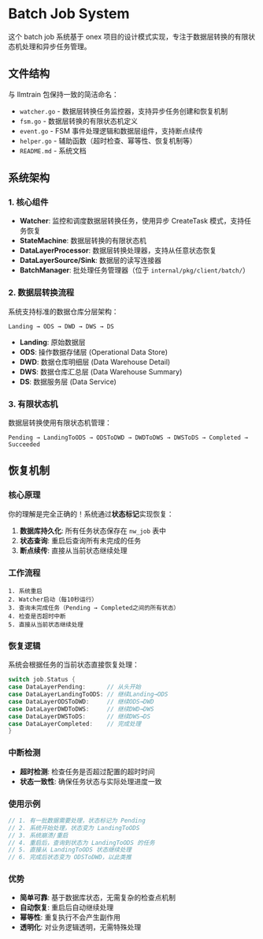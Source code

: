 # Batch Job System

这个 batch job 系统基于 onex 项目的设计模式实现，专注于数据层转换的有限状态机处理和异步任务管理。

## 文件结构

与 llmtrain 包保持一致的简洁命名：

- `watcher.go` - 数据层转换任务监控器，支持异步任务创建和恢复机制
- `fsm.go` - 数据层转换的有限状态机定义
- `event.go` - FSM 事件处理逻辑和数据层组件，支持断点续传
- `helper.go` - 辅助函数（超时检查、幂等性、恢复机制等）
- `README.md` - 系统文档

## 系统架构

### 1. 核心组件

- **Watcher**: 监控和调度数据层转换任务，使用异步 CreateTask 模式，支持任务恢复
- **StateMachine**: 数据层转换的有限状态机
- **DataLayerProcessor**: 数据层转换处理器，支持从任意状态恢复
- **DataLayerSource/Sink**: 数据层的读写连接器
- **BatchManager**: 批处理任务管理器（位于 `internal/pkg/client/batch/`）

### 2. 数据层转换流程

系统支持标准的数据仓库分层架构：

```
Landing → ODS → DWD → DWS → DS
```

- **Landing**: 原始数据层
- **ODS**: 操作数据存储层 (Operational Data Store)
- **DWD**: 数据仓库明细层 (Data Warehouse Detail)
- **DWS**: 数据仓库汇总层 (Data Warehouse Summary)
- **DS**: 数据服务层 (Data Service)

### 3. 有限状态机

数据层转换使用有限状态机管理：

```
Pending → LandingToODS → ODSToDWD → DWDToDWS → DWSToDS → Completed → Succeeded
```

## 恢复机制

### 核心原理

你的理解是完全正确的！系统通过**状态标记**实现恢复：

1. **数据库持久化**: 所有任务状态保存在 `nw_job` 表中
2. **状态查询**: 重启后查询所有未完成的任务
3. **断点续传**: 直接从当前状态继续处理

### 工作流程

```
1. 系统重启
2. Watcher启动（每10秒运行）
3. 查询未完成任务（Pending → Completed之间的所有状态）
4. 检查是否超时中断
5. 直接从当前状态继续处理
```

### 恢复逻辑

系统会根据任务的当前状态直接恢复处理：

```go
switch job.Status {
case DataLayerPending:      // 从头开始
case DataLayerLandingToODS: // 继续Landing→ODS
case DataLayerODSToDWD:     // 继续ODS→DWD  
case DataLayerDWDToDWS:     // 继续DWD→DWS
case DataLayerDWSToDS:      // 继续DWS→DS
case DataLayerCompleted:    // 完成处理
}
```

### 中断检测

- **超时检测**: 检查任务是否超过配置的超时时间
- **状态一致性**: 确保任务状态与实际处理进度一致

### 使用示例

```go
// 1. 有一批数据需要处理，状态标记为 Pending
// 2. 系统开始处理，状态变为 LandingToODS
// 3. 系统崩溃/重启
// 4. 重启后，查询到状态为 LandingToODS 的任务
// 5. 直接从 LandingToODS 状态继续处理
// 6. 完成后状态变为 ODSToDWD，以此类推
```

### 优势

- **简单可靠**: 基于数据库状态，无需复杂的检查点机制
- **自动恢复**: 重启后自动继续处理
- **幂等性**: 重复执行不会产生副作用
- **透明化**: 对业务逻辑透明，无需特殊处理 